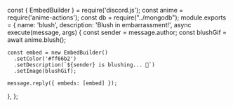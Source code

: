 const { EmbedBuilder } = require('discord.js');
const anime = require('anime-actions');
const db = require("../mongodb");
module.exports = {
  name: 'blush',
  description: 'Blush in embarrassment!',
  async execute(message, args) {
    const sender = message.author;
    const blushGif = await anime.blush();

    const embed = new EmbedBuilder()
      .setColor('#ff66b2')
      .setDescription(`${sender} is blushing... 💖`)
      .setImage(blushGif);

    message.reply({ embeds: [embed] });
  },
};
